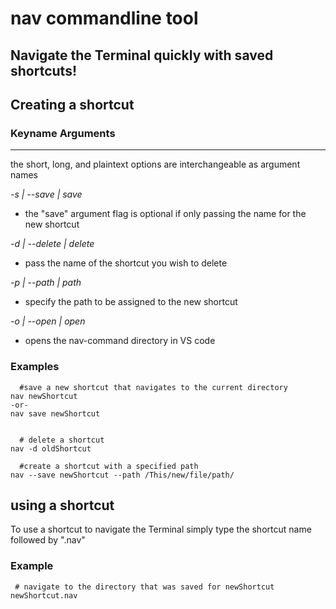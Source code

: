 

# nav commandline tool

## Navigate the Terminal quickly with saved shortcuts!

## Creating a shortcut

### Keyname Arguments

---

the short, long, and plaintext options are interchangeable as argument names

_-s | --save | save_

- the "save" argument flag is optional if only passing the name for the new shortcut

_-d | --delete | delete_

- pass the name of the shortcut you wish to delete

_-p | --path | path_

- specify the path to be assigned to the new shortcut

_-o | --open | open_

- opens the nav-command directory in VS code

### Examples

```
  #save a new shortcut that navigates to the current directory
nav newShortcut
-or-
nav save newShortcut


  # delete a shortcut
nav -d oldShortcut

  #create a shortcut with a specified path
nav --save newShortcut --path /This/new/file/path/
```

## using a shortcut

To use a shortcut to navigate the Terminal
simply type the shortcut name followed by ".nav"

### Example

```
 # navigate to the directory that was saved for newShortcut
newShortcut.nav

```

